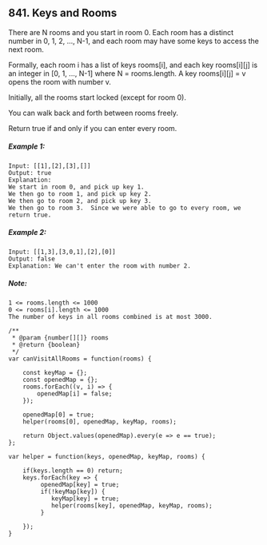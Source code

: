 ## 841. Keys and Rooms

There are N rooms and you start in room 0.  Each room has a distinct number in 0, 1, 2, ..., N-1, and each room may have some keys to access the next room. 

Formally, each room i has a list of keys rooms[i], and each key rooms[i][j] is an integer in [0, 1, ..., N-1] where N = rooms.length.  A key rooms[i][j] = v opens the room with number v.

Initially, all the rooms start locked (except for room 0). 

You can walk back and forth between rooms freely.

Return true if and only if you can enter every room.

##### Example 1:
```
Input: [[1],[2],[3],[]]
Output: true
Explanation:  
We start in room 0, and pick up key 1.
We then go to room 1, and pick up key 2.
We then go to room 2, and pick up key 3.
We then go to room 3.  Since we were able to go to every room, we return true.
```
##### Example 2:
```
Input: [[1,3],[3,0,1],[2],[0]]
Output: false
Explanation: We can't enter the room with number 2.
```
##### Note:
```
1 <= rooms.length <= 1000
0 <= rooms[i].length <= 1000
The number of keys in all rooms combined is at most 3000.
```

```
/**
 * @param {number[][]} rooms
 * @return {boolean}
 */
var canVisitAllRooms = function(rooms) {
    
    const keyMap = {};
    const openedMap = {};
    rooms.forEach((v, i) => {
        openedMap[i] = false;
    });
        
    openedMap[0] = true;
    helper(rooms[0], openedMap, keyMap, rooms);
    
    return Object.values(openedMap).every(e => e == true);
};

var helper = function(keys, openedMap, keyMap, rooms) {
    
    if(keys.length == 0) return;
    keys.forEach(key => {
         openedMap[key] = true;
         if(!keyMap[key]) {
            keyMap[key] = true;
            helper(rooms[key], openedMap, keyMap, rooms);    
         }
         
    });
}
```
